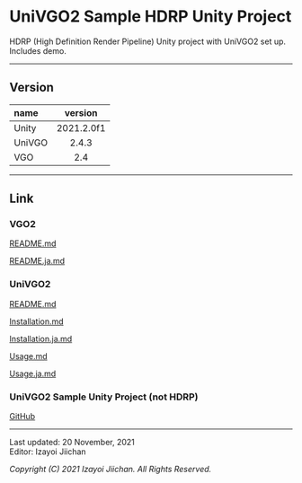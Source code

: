 # UniVGO2 Sample HDRP Unity Project

HDRP (High Definition Render Pipeline) Unity project with UniVGO2 set up. Includes demo.

___
## Version

|name|version|
|:--|:--:|
|Unity|2021.2.0f1|
|UniVGO|2.4.3|
|VGO|2.4|

___
## Link

### VGO2

[README.md](https://github.com/izayoijiichan/VGO2/blob/main/README.md)

[README.ja.md](https://github.com/izayoijiichan/VGO2/blob/main/README.ja.md)

### UniVGO2

[README.md](https://github.com/izayoijiichan/VGO2/blob/main/UniVgo/README.md)

[Installation.md](https://github.com/izayoijiichan/VGO2/blob/main/Documentation~/UniVGO/Installation.md)

[Installation.ja.md](https://github.com/izayoijiichan/VGO2/blob/main/Documentation~/UniVGO/Installation.ja.md)

[Usage.md](https://github.com/izayoijiichan/VGO2/blob/main/Documentation~/UniVGO/Usage.md)

[Usage.ja.md](https://github.com/izayoijiichan/VGO2/blob/main/Documentation~/UniVGO/Usage.ja.md)

### UniVGO2 Sample Unity Project (not HDRP)

[GitHub](https://github.com/izayoijiichan/univgo2.sample.unity2021.2.project)

___
Last updated: 20 November, 2021  
Editor: Izayoi Jiichan

*Copyright (C) 2021 Izayoi Jiichan. All Rights Reserved.*
